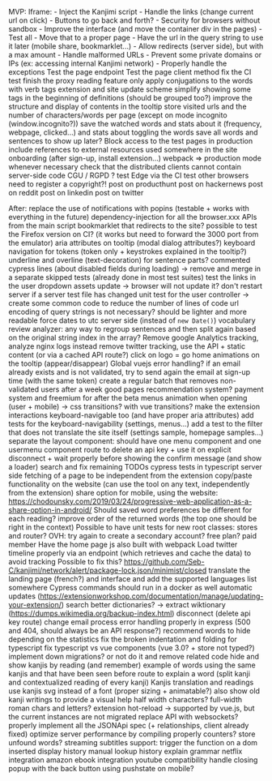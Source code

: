MVP:
    Iframe:
        - Inject the Kanjimi script
        - Handle the links (change current url on click)
        - Buttons to go back and forth?
        - Security for browsers without sandbox
        - Improve the interface (and move the container div in the pages)
        - Test all
        - Move that to a proper page
        - Have the url in the query string to use it later (mobile share, bookmarklet...)
        - Allow redirects (server side), but with a max amount
        - Handle malformed URLs
        - Prevent some private domains or IPs (ex: accessing internal Kanjimi network)
        - Properly handle the exceptions
    Test the page endpoint
    Test the page client method
    fix the CI test
    finish the proxy reading feature
    only apply conjugations to the words with verb tags
    extension and site update scheme
    simplify showing some tags in the beginning of definitions (should be grouped too?)
    improve the structure and display of contents in the tooltip
    store visited urls and the number of characters/words per page (except on mode incognito (window.incognito?))
    save the watched words and stats about it (frequency, webpage, clicked...) and stats about toggling the words
    save all words and sentences to show up later?
    Block access to the test pages in production
    include references to external resources used somewhere in the site
    onboarding (after sign-up, install extension...)
    webpack => production mode whenever necessary
    check that the distributed clients cannot contain server-side code
    CGU / RGPD ?
    test Edge via the CI
    test other browsers
    need to register a copyright?!
    post on producthunt
    post on hackernews
    post on reddit
    post on linkedin
    post on twitter

After:
    replace the use of notifications with popins (testable + works with everything in the future)
    dependency-injection for all the browser.xxx APIs from the main script
    bookmarklet that redirects to the site?
    possible to test the Firefox version on CI? (it works but need to forward the 3000 port from the emulator)
    aria attributes on tooltip (modal dialog attributes?)
    keyboard navigation for tokens (token only + keystrokes explained in the tooltip?)
    underline and overline (text-decoration) for sentence parts?
    commented cypress lines (about disabled fields during loading) -> remove and merge in a separate skipped tests (already done in most test suites)
    test the links in the user dropdown
    assets update -> browser will not update it?
    don't restart server if a server test file has changed
    unit test for the user controller -> create some common code to reduce the number of lines of code
    url encoding of query strings is not necessary? should be lighter and more readable
    force dates to utc server side (instead of `new Date()`)
    vocabulary review
    analyzer: any way to regroup sentences and then split again based on the original string index in the array?
    Remove google Analytics tracking, analyze nginx logs instead
    remove twitter tracking, use the API + static content (or via a cached API route?)
    click on logo = go home
    animations on the tooltip (appear/disappear)
    Global vuejs error handling?
    if an email already exists and is not validated, try to send again the email at sign-up time (with the same token)
    create a regular batch that removes non-validated users after a week
    good pages recommendation system?
    payment system and freemium for after the beta
    menus animation when opening (user + mobile) -> css transitions? with vue transitions?
    make the extension interactions keyboard-navigable too (and have proper aria attributes)
    add tests for the keyboard-navigability (settings, menus...)
    add a test to the filter that does not translate the site itself (settings sample, homepage samples...)
    separate the layout component: should have one menu component and one usermenu component
    route to delete an api key + use it on explicit disconnect + wait properly before showing the confirm message (and show a loader)
    search and fix remaining TODOs
    cypress tests in typescript
    server side fetching of a page to be independent from the extension
    copy/paste functionality on the website (can use the tool on any text, independently from the extension)
    share option for mobile, using the website: https://chodounsky.com/2019/03/24/progressive-web-application-as-a-share-option-in-android/
    Should saved word preferences be different for each reading?
    improve order of the returned words (the top one should be right in the context)
    Possible to have unit tests for new root classes: stores and router?
    OVH: try again to create a secondary account?
    free plan?
    paid member
    Have the home page js also built with webpack
    Load twitter timeline properly via an endpoint (which retrieves and cache the data) to avoid tracking
    Possible to fix this? https://github.com/Seb-C/kanjimi/network/alert/package-lock.json/minimist/closed
    translate the landing page (french?) and interface and add the supported languages list somewhere
    Cypress commands should run in a docker as well
    automatic updates (https://extensionworkshop.com/documentation/manage/updating-your-extension/)
    search better dictionaries? -> extract wiktionary (https://dumps.wikimedia.org/backup-index.html)
    disconnect (delete api key route)
    change email process
    error handling properly in express (500 and 404, should always be an API response?)
    recommend words to hide depending on the statistics
    fix the broken indentation and folding for typescript
    fix typescript vs vue components (vue 3.0? + store not typed?)
    implement down migrations? or not do it and remove related code
    hide and show kanjis by reading (and remember)
    example of words using the same kanjis and that have been seen before
    route to explain a word (split kanji and contextualized reading of every kanji)
    Kanjis translation and readings
    use kanjis svg instead of a font (proper sizing + animatable?)
    also show old kanji writings to provide a visual help
    half width characters? full-width roman chars and letters?
    extension hot-reload -> supported by vue.js, but the current instances are not migrated
    replace API with websockets?
    properly implement all the JSONApi spec (+ relationships, client already fixed)
    optimize server performance by compiling properly
    counters?
    store unfound words?
    streaming subtitles support: trigger the function on a dom inserted
    display history
    manual lookup history
    explain grammar
    netflix integration
    amazon ebook integration
    youtube compatibility
    handle closing popup with the back button using pushstate on mobile?
